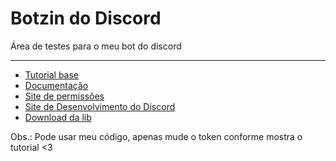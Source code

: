 # Botzin do Discord

Área de testes para o meu bot do discord

---

- [Tutorial base](https://youtu.be/2q7fzpPDcGg)  
- [Documentação](https://discordpy.readthedocs.io/en/stable/intro.html)  
- [Site de permissões](https://discordapi.com/permissions.html)  
- [Site de Desenvolvimento do Discord](https://discord.com/developers/applications)  
- [Download da lib](https://pypi.org/project/discord.py/)

Obs.: Pode usar meu código, apenas mude o token conforme mostra o tutorial <3
